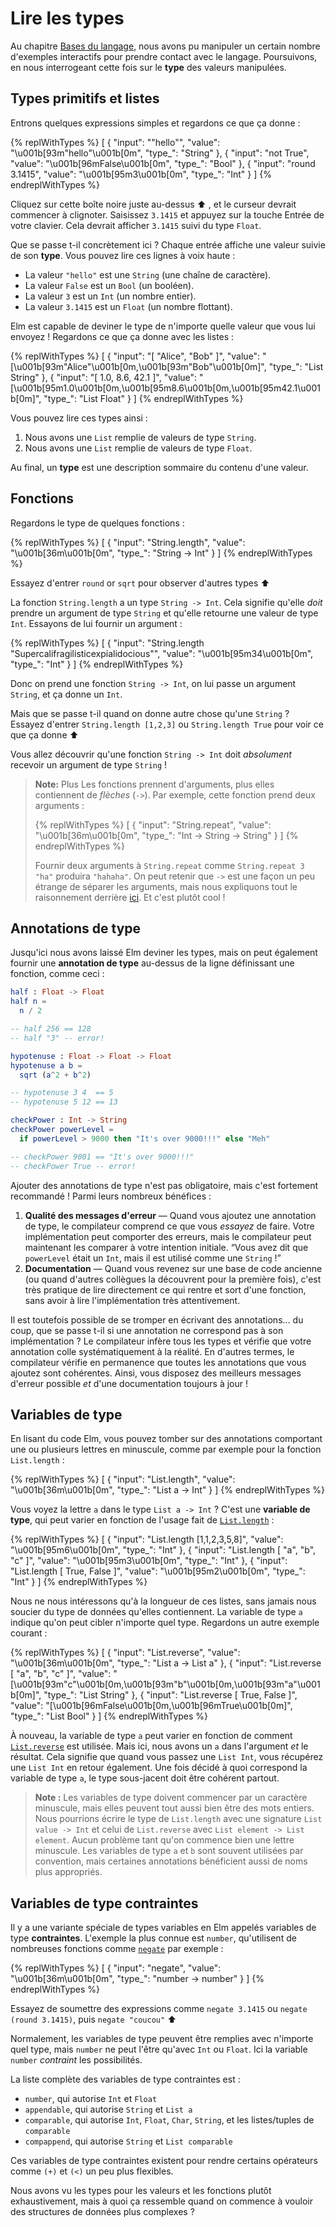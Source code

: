 # Lire les types

Au chapitre [Bases du langage](/bases_du_langage.html), nous avons pu manipuler un certain nombre d'exemples interactifs pour prendre contact avec le langage. Poursuivons, en nous interrogeant cette fois sur le **type** des valeurs manipulées.


## Types primitifs et listes

Entrons quelques expressions simples et regardons ce que ça donne :

{% replWithTypes %}
[
	{
		"input": "\"hello\"",
		"value": "\u001b[93m\"hello\"\u001b[0m",
		"type_": "String"
	},
	{
		"input": "not True",
		"value": "\u001b[96mFalse\u001b[0m",
		"type_": "Bool"
	},
	{
		"input": "round 3.1415",
		"value": "\u001b[95m3\u001b[0m",
		"type_": "Int"
	}
]
{% endreplWithTypes %}

Cliquez sur cette boîte noire juste au-dessus ⬆️ , et le curseur devrait commencer à clignoter. Saisissez `3.1415` et appuyez sur la touche Entrée de votre clavier. Cela devrait afficher `3.1415` suivi du type `Float`.

Que se passe t-il concrètement ici ? Chaque entrée affiche une valeur suivie de son **type**. Vous pouvez lire ces lignes à voix haute :

- La valeur `"hello"` est une `String` (une chaîne de caractère).
- La valeur `False` est un `Bool` (un booléen).
- La valeur `3` est un `Int` (un nombre entier).
- La valeur `3.1415` est un `Float` (un nombre flottant).

Elm est capable de deviner le type de n'importe quelle valeur que vous lui envoyez ! Regardons ce que ça donne avec les listes :

{% replWithTypes %}
[
	{
		"input": "[ \"Alice\", \"Bob\" ]",
		"value": "[\u001b[93m\"Alice\"\u001b[0m,\u001b[93m\"Bob\"\u001b[0m]",
		"type_": "List String"
	},
	{
		"input": "[ 1.0, 8.6, 42.1 ]",
		"value": "[\u001b[95m1.0\u001b[0m,\u001b[95m8.6\u001b[0m,\u001b[95m42.1\u001b[0m]",
		"type_": "List Float"
	}
]
{% endreplWithTypes %}

Vous pouvez lire ces types ainsi :

1. Nous avons une `List` remplie de valeurs de type `String`.
2. Nous avons une `List` remplie de valeurs de type `Float`.

Au final, un **type** est une description sommaire du contenu d'une valeur.


## Fonctions

Regardons le type de quelques fonctions :

{% replWithTypes %}
[
	{
		"input": "String.length",
		"value": "\u001b[36m<function>\u001b[0m",
		"type_": "String -> Int"
	}
]
{% endreplWithTypes %}

Essayez d'entrer `round` or `sqrt` pour observer d'autres types ⬆️

La fonction `String.length` a un type `String -> Int`. Cela signifie qu'elle *doit* prendre un argument de type `String` et qu'elle retourne une valeur de type `Int`. Essayons de lui fournir un argument :

{% replWithTypes %}
[
	{
		"input": "String.length \"Supercalifragilisticexpialidocious\"",
		"value": "\u001b[95m34\u001b[0m",
		"type_": "Int"
	}
]
{% endreplWithTypes %}

Donc on prend une fonction `String -> Int`, on lui passe un argument `String`, et ça donne un `Int`.

Mais que se passe t-il quand on donne autre chose qu'une `String` ? Essayez d'entrer `String.length [1,2,3]` ou `String.length True` pour voir ce que ça donne ⬆️

Vous allez découvrir qu'une fonction `String -> Int` doit *absolument* recevoir un argument de type `String` !

> **Note:** Plus Les fonctions prennent d'arguments, plus elles contiennent de *flèches* (`->`). Par exemple, cette fonction prend deux arguments :
>
> {% replWithTypes %}
[
	{
		"input": "String.repeat",
		"value": "\u001b[36m<function>\u001b[0m",
		"type_": "Int -> String -> String"
	}
]
{% endreplWithTypes %}
>
> Fournir deux arguments à `String.repeat` comme `String.repeat 3 "ha"` produira `"hahaha"`. On peut retenir que `->` est une façon un peu étrange de séparer les arguments, mais nous expliquons tout le raisonnement derrière [ici](/appendix/function_types.md). Et c'est plutôt cool !


## Annotations de type

Jusqu'ici nous avons laissé Elm deviner les types, mais on peut également fournir une **annotation de type** au-dessus de la ligne définissant une fonction, comme ceci :

```elm
half : Float -> Float
half n =
  n / 2

-- half 256 == 128
-- half "3" -- error!

hypotenuse : Float -> Float -> Float
hypotenuse a b =
  sqrt (a^2 + b^2)

-- hypotenuse 3 4  == 5
-- hypotenuse 5 12 == 13

checkPower : Int -> String
checkPower powerLevel =
  if powerLevel > 9000 then "It's over 9000!!!" else "Meh"

-- checkPower 9001 == "It's over 9000!!!"
-- checkPower True -- error!
```

Ajouter des annotations de type n'est pas obligatoire, mais c'est fortement recommandé ! Parmi leurs nombreux bénéfices :

1. **Qualité des messages d'erreur** &mdash; Quand vous ajoutez une annotation de type, le compilateur comprend ce que vous _essayez_ de faire. Votre implémentation peut comporter des erreurs, mais le compilateur peut maintenant les comparer à votre intention initiale. &ldquo;Vous avez dit que `powerLevel` était un `Int`, mais il est utilisé comme une `String` !&rdquo;
2. **Documentation** &mdash; Quand vous revenez sur une base de code ancienne (ou quand d'autres collègues la découvrent pour la première fois), c'est très pratique de lire directement ce qui rentre et sort d'une fonction, sans avoir à lire l'implémentation très attentivement.

Il est toutefois possible de se tromper en écrivant des annotations… du coup, que se passe t-il si une annotation ne correspond pas à son implémentation ? Le compilateur infère tous les types et vérifie que votre annotation colle systématiquement à la réalité. En d'autres termes, le compilateur vérifie en permanence que toutes les annotations que vous ajoutez sont cohérentes. Ainsi, vous disposez des meilleurs messages d'erreur possible _et_ d'une documentation toujours à jour !


## Variables de type

En lisant du code Elm, vous pouvez tomber sur des annotations comportant une ou plusieurs lettres en minuscule, comme par exemple pour la fonction `List.length` :

{% replWithTypes %}
[
	{
		"input": "List.length",
		"value": "\u001b[36m<function>\u001b[0m",
		"type_": "List a -> Int"
	}
]
{% endreplWithTypes %}

Vous voyez la lettre `a` dans le type `List a -> Int` ? C'est une **variable de type**, qui peut varier en fonction de l'usage fait de [`List.length`][length] :

{% replWithTypes %}
[
	{
		"input": "List.length [1,1,2,3,5,8]",
		"value": "\u001b[95m6\u001b[0m",
		"type_": "Int"
	},
	{
		"input": "List.length [ \"a\", \"b\", \"c\" ]",
		"value": "\u001b[95m3\u001b[0m",
		"type_": "Int"
	},
	{
		"input": "List.length [ True, False ]",
		"value": "\u001b[95m2\u001b[0m",
		"type_": "Int"
	}
]
{% endreplWithTypes %}

Nous ne nous intéressons qu'à la longueur de ces listes, sans jamais nous soucier du type de données qu'elles contiennent. La variable de type `a` indique qu'on peut cibler n'importe quel type. Regardons un autre exemple courant :

{% replWithTypes %}
[
	{
		"input": "List.reverse",
		"value": "\u001b[36m<function>\u001b[0m",
		"type_": "List a -> List a"
	},
	{
		"input": "List.reverse [ \"a\", \"b\", \"c\" ]",
		"value": "[\u001b[93m\"c\"\u001b[0m,\u001b[93m\"b\"\u001b[0m,\u001b[93m\"a\"\u001b[0m]",
		"type_": "List String"
	},
	{
		"input": "List.reverse [ True, False ]",
		"value": "[\u001b[96mFalse\u001b[0m,\u001b[96mTrue\u001b[0m]",
		"type_": "List Bool"
	}
]
{% endreplWithTypes %}

À nouveau, la variable de type `a` peut varier en fonction de comment [`List.reverse`][reverse] est utilisée. Mais ici, nous avons un `a` dans l'argument *et* le résultat. Cela signifie que quand vous passez une `List Int`, vous récupérez une `List Int` en retour également. Une fois décidé à quoi correspond la variable de type `a`, le type sous-jacent doit être cohérent partout.

> **Note :** Les variables de type doivent commencer par un caractère minuscule, mais elles peuvent tout aussi bien être des mots entiers. Nous pourrions écrire le type de `List.length` avec une signature `List value -> Int` et celui de `List.reverse` avec `List element -> List element`. Aucun problème tant qu'on commence bien une lettre minuscule. Les variables de type `a` et `b` sont souvent utilisées par convention, mais certaines annotations bénéficient aussi de noms plus appropriés.

[length]: https://package.elm-lang.org/packages/elm/core/latest/List#length
[reverse]: https://package.elm-lang.org/packages/elm/core/latest/List#reverse


## Variables de type contraintes

Il y a une variante spéciale de types variables en Elm appelés variables de type **contraintes**. L'exemple la plus connue est `number`, qu'utilisent de nombreuses fonctions comme [`negate`](https://package.elm-lang.org/packages/elm/core/latest/Basics#negate) par exemple :

{% replWithTypes %}
[
	{
		"input": "negate",
		"value": "\u001b[36m<function>\u001b[0m",
		"type_": "number -> number"
	}
]
{% endreplWithTypes %}

Essayez de soumettre des expressions comme `negate 3.1415` ou `negate (round 3.1415)`, puis `negate "coucou"` ⬆️

Normalement, les variables de type peuvent être remplies avec n'importe quel type, mais `number` ne peut l'être qu'avec `Int` ou `Float`. Ici la variable `number` _contraint_ les possibilités.

La liste complète des variables de type contraintes est :

- `number`, qui autorise `Int` et `Float`
- `appendable`, qui autorise `String` et `List a`
- `comparable`, qui autorise `Int`, `Float`, `Char`, `String`, et les listes/tuples de `comparable`
- `compappend`, qui autorise `String` et `List comparable`

Ces variables de type contraintes existent pour rendre certains opérateurs comme `(+)` et `(<)` un peu plus flexibles.

Nous avons vu les types pour les valeurs et les fonctions plutôt exhaustivement, mais à quoi ça ressemble quand on commence à vouloir des structures de données plus complexes ?
